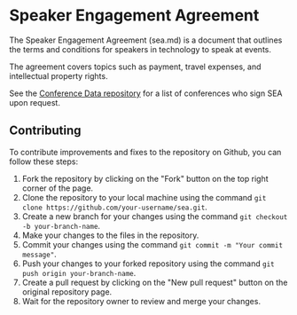 # Speaker Engagement Agreement

The Speaker Engagement Agreement (sea.md) is a document that outlines the terms and conditions for speakers in technology to speak at events.

The agreement covers topics such as payment, travel expenses, and intellectual property rights.

See the [Conference Data repository](https://github.com/speakers-in-tech/conference-data) for a list of conferences who sign SEA upon request.

## Contributing

To contribute improvements and fixes to the repository on Github, you can follow these steps:

1. Fork the repository by clicking on the "Fork" button on the top right corner of the page.
2. Clone the repository to your local machine using the command `git clone https://github.com/your-username/sea.git`.
3. Create a new branch for your changes using the command `git checkout -b your-branch-name`.
4. Make your changes to the files in the repository.
5. Commit your changes using the command `git commit -m "Your commit message"`.
6. Push your changes to your forked repository using the command `git push origin your-branch-name`.
7. Create a pull request by clicking on the "New pull request" button on the original repository page.
8. Wait for the repository owner to review and merge your changes.
